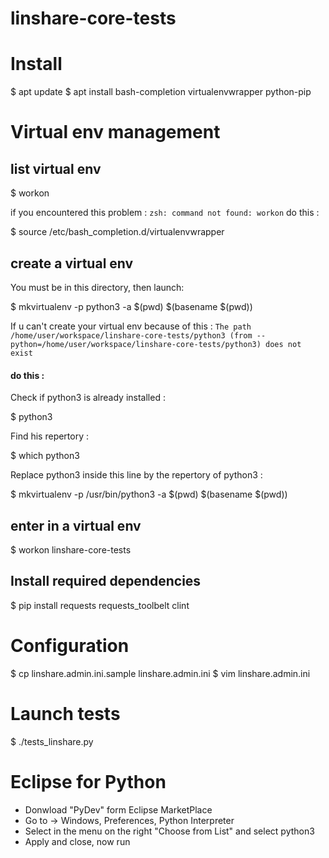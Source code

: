
# linshare-core-tests

# Install 

$ apt update
$ apt install bash-completion virtualenvwrapper python-pip

# Virtual env management

## list virtual env

$ workon

if you encountered this problem :  `zsh: command not found: workon`
do this :

$ source /etc/bash_completion.d/virtualenvwrapper


## create a virtual env

You must be in this directory, then launch:

$ mkvirtualenv -p python3 -a $(pwd) $(basename $(pwd))

If u can't create your virtual env because of this :
`The path /home/user/workspace/linshare-core-tests/python3 (from --python=/home/user/workspace/linshare-core-tests/python3) does not exist`

#### do this :
Check if python3 is already installed :

$ python3

Find his repertory :

$  which python3

Replace python3 inside this line by the repertory of python3 :

$ mkvirtualenv -p /usr/bin/python3 -a $(pwd) $(basename $(pwd))

## enter in a virtual env

$ workon linshare-core-tests

## Install required dependencies

$ pip install requests requests_toolbelt clint

# Configuration

$ cp linshare.admin.ini.sample linshare.admin.ini 
$ vim linshare.admin.ini

# Launch tests

$ ./tests_linshare.py

# Eclipse for Python

- Donwload "PyDev" form Eclipse MarketPlace
- Go to -> Windows, Preferences, Python Interpreter
- Select in the menu on the right  "Choose from List" and select python3
- Apply and close, now run
